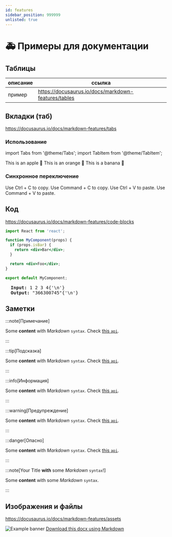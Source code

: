 ```yaml
---
id: features
sidebar_position: 999999
unlisted: true
---
```


# 🚑 Примеры для документации

## Таблицы

|описание|ссылка|
|---|---|
|пример|https://docusaurus.io/docs/markdown-features/tables|

## Вкладки (таб)

https://docusaurus.io/docs/markdown-features/tabs


### Использование

import Tabs from '@theme/Tabs';
import TabItem from '@theme/TabItem';

<Tabs>
  <TabItem value="apple" label="Apple" default>
    This is an apple 🍎
  </TabItem>
  <TabItem value="orange" label="Orange">
    This is an orange 🍊
  </TabItem>
  <TabItem value="banana" label="Banana">
    This is a banana 🍌
  </TabItem>
</Tabs>

### Синхронное переключение

<Tabs groupId="operating-systems">
  <TabItem value="win" label="Windows">Use Ctrl + C to copy.</TabItem>
  <TabItem value="mac" label="macOS">Use Command + C to copy.</TabItem>
</Tabs>

<Tabs groupId="operating-systems">
  <TabItem value="win" label="Windows">Use Ctrl + V to paste.</TabItem>
  <TabItem value="mac" label="macOS">Use Command + V to paste.</TabItem>
</Tabs>

## Код

https://docusaurus.io/docs/markdown-features/code-blocks

```jsx {1,4-6,11} title='filename.qvs' showLineNumbers
import React from 'react';

function MyComponent(props) {
  if (props.isBar) {
    return <div>Bar</div>;
  }

  return <div>Foo</div>;
}

export default MyComponent;
```

<pre>
  <b>Input: </b>1 2 3 4{'\n'}
  <b>Output: </b>"366300745"{'\n'}
</pre>


## Заметки

:::note[Примечание]

Some **content** with _Markdown_ `syntax`. Check [this `api`](#).

:::

:::tip[Подсказка]

Some **content** with _Markdown_ `syntax`. Check [this `api`](#).

:::

:::info[Информация]

Some **content** with _Markdown_ `syntax`. Check [this `api`](#).

:::

:::warning[Предупреждение]

Some **content** with _Markdown_ `syntax`. Check [this `api`](#).

:::

:::danger[Опасно]

Some **content** with _Markdown_ `syntax`. Check [this `api`](#).

:::



:::note[Your Title **with** some _Markdown_ `syntax`!]

Some **content** with some _Markdown_ `syntax`.

:::

## Изображения и файлы

https://docusaurus.io/docs/markdown-features/assets


![Example banner](/img/docusaurus.png)
[Download this docx using Markdown](../static/img/docusaurus.png)
